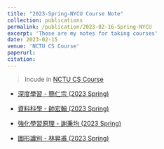 ```yaml
---
title: "2023-Spring-NYCU Course Note"
collection: publications
permalink: /publication/2023-02-16-Spring-NYCU
excerpt: 'Those are my notes for taking courses'
date: 2023-02-15
venue: 'NCTU CS Course'
paperurl:
citation:
---
```

> Incude in [NCTU CS Course](https://hackmd.io/@calee/ByOm-sFue?type=view)

* [深度學習 - 簡仁宗 (2023 Spring)](https://hackmd.io/@birdsAREnotREAL/ry-g_4wTo)

* [資料科學 - 帥宏翰 (2023 Spring)](https://hackmd.io/@birdsAREnotREAL/rytp7VD6j)

* [強化學習原理 - 謝秉均 (2023 Spring)](https://hackmd.io/@birdsAREnotREAL/B1-mKQt6s)

* [圖形識別 - 林昇甫 (2023 Spring)](https://hackmd.io/@birdsAREnotREAL/HkItSNvTi)